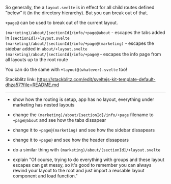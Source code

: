So generally, the a `layout.svelte` is in effect for all child routes defined "below" it (in the directory hierarchy).
But you can break out of that.

`+page@` can be used to break out of the current layout.

`(marketing)/about/[sectionId]/info/+page@about` - escapes the tabs added in `[sectionId]/+layout.svelte`  
`(marketing)/about/[sectionId]/info/+page@(marketing)` - escapes the sidebar added in `about/+layout.svelte`  
`(marketing)/about/[sectionId]/info/+page@` - escapes the info page from all layouts up to the root route

You can do the same with `+layout@(whatever).svelte` too!

Stackblitz link: https://stackblitz.com/edit/sveltejs-kit-template-default-dhza57?file=README.md

---

- show how the routing is setup, app has no layout, everything under marketing has nested layouts
- change the `(marketing)/about/[sectionId]/info/+page` filename to `+page@about` and see how the tabs dissapear
- change it to `+page@(marketing)` and see how the sidebar dissapears
- change it to `+page@` and see how the header dissapears
- do a similar thing with `(marketing)/about/[sectionId]/+layout.svelte`

- explain "Of course, trying to do everything with groups and these layout escapes can get messy, so it's good to remember you can always rewind your layout to the root and just import a reusable layout component and load function."

